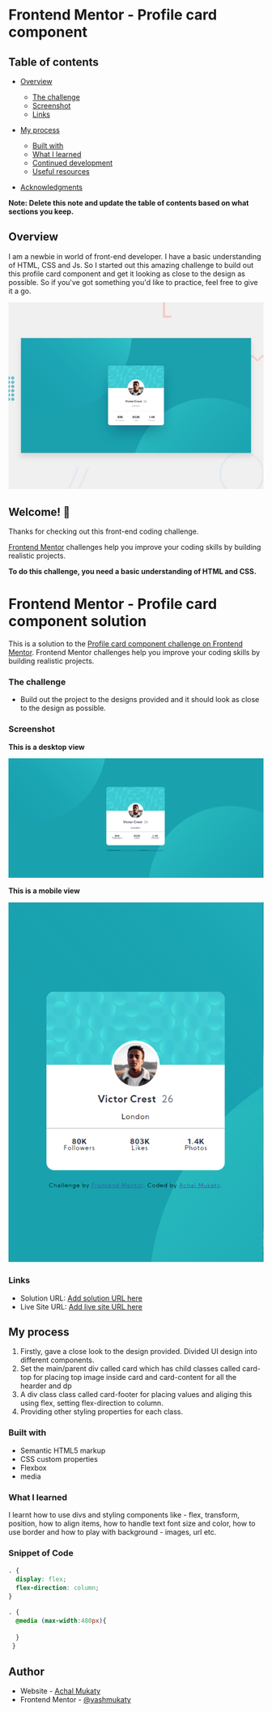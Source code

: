 # Frontend Mentor - Profile card component



## Table of contents

- [Overview](#overview)
  - [The challenge](#the-challenge)
  - [Screenshot](#screenshot)
  - [Links](#links)
- [My process](#my-process)
  - [Built with](#built-with)
  - [What I learned](#what-i-learned)
  - [Continued development](#continued-development)
  - [Useful resources](#useful-resources)

- [Acknowledgments](#acknowledgments)

**Note: Delete this note and update the table of contents based on what sections you keep.**

## Overview
I am a newbie in world of front-end developer. I have a basic understanding of HTML, CSS and Js. So I started out this amazing challenge to build out this profile card component and get it looking as close to the design as possible.
So if you've got something you'd like to practice, feel free to give it a go.

![Design preview for the Profile card component coding challenge](./design/desktop-preview.jpg)

## Welcome! 👋

Thanks for checking out this front-end coding challenge.

[Frontend Mentor](https://www.frontendmentor.io) challenges help you improve your coding skills by building realistic projects.

**To do this challenge, you need a basic understanding of HTML and CSS.**

# Frontend Mentor - Profile card component solution

This is a solution to the [Profile card component challenge on Frontend Mentor](https://www.frontendmentor.io/challenges/profile-card-component-cfArpWshJ). Frontend Mentor challenges help you improve your coding skills by building realistic projects. 


### The challenge

- Build out the project to the designs provided and it should look as close to the design as possible.

### Screenshot

**This is a desktop view**

![desktop view](./images/ss-desktop.PNG)

**This is a mobile view**

![mobile view](./images/ss-mob.PNG)


### Links

- Solution URL: [Add solution URL here](https://your-solution-url.com)
- Live Site URL: [Add live site URL here](https://your-live-site-url.com)

## My process

1. Firstly, gave a close look to the design provided. Divided UI design into different components.
2. Set the main/parent div called card which has child classes called card-top for placing top image inside card and card-content for all the hearder and dp
3. A div class class called card-footer for placing values and aliging this using flex, setting flex-direction to column.
4. Providing other styling properties for each class.



### Built with

- Semantic HTML5 markup
- CSS custom properties
- Flexbox
- media


### What I learned

I learnt how to use divs and styling components like - flex, transform, position, how to align items, how to handle text font size and color, how to use border and how to play with background - images, url etc.


### Snippet of Code

```css
. {
  display: flex;
  flex-direction: column;
}
```
```css
. {
  @media (max-width:480px){
    
  }
 }
```

## Author

- Website - [Achal Mukaty](https://achalmukaty.netlify.app/)
- Frontend Mentor - [@yashmukaty](https://www.frontendmentor.io/profile/yashmukaty)
